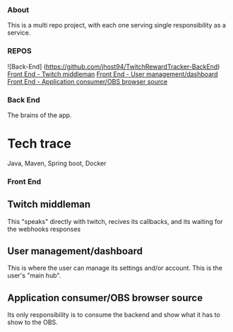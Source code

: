 ### About ###
This is a multi repo project, with each one serving single responsibility as a service.

### REPOS ###
![Back-End] (https://github.com/jhost94/TwitchRewardTracker-BackEnd)
[Front End - Twitch middleman]()
[Front End - User management/dashboard]()
[Front End - Application consumer/OBS browser source]()

### Back End ###
The brains of the app.

# Tech trace
Java, Maven, Spring boot, Docker

### Front End ###

## Twitch middleman ##
This "speaks" directly with twitch, recives its callbacks, and its waiting for the webhooks responses

## User management/dashboard ##
This is where the user can manage its settings and/or account.
This is the user's "main hub".

## Application consumer/OBS browser source ##
Its only responsibility is to consume the backend and show what it has to show to the OBS.
